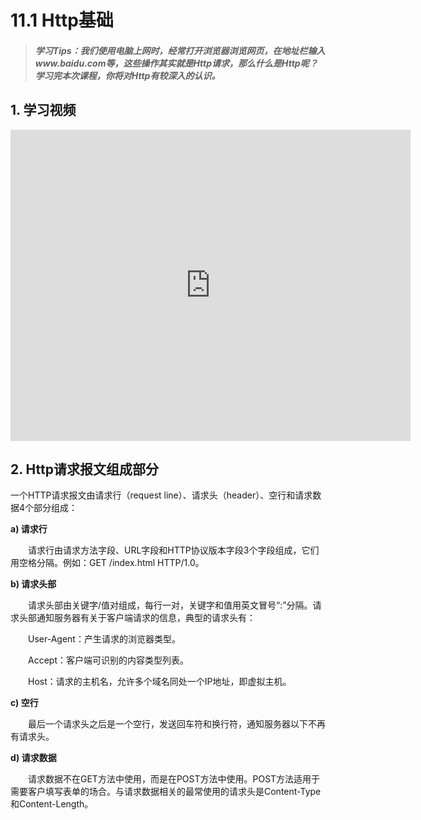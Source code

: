 # 11.1 Http基础

>##### 学习Tips：我们使用电脑上网时，经常打开浏览器浏览网页，在地址栏输入www.baidu.com等，这些操作其实就是Http请求，那么什么是Http呢？学习完本次课程，你将对Http有较深入的认识。

## 1. 学习视频

<iframe frameborder="0" width="640" height="498" src="https://v.qq.com/iframe/player.html?vid=z0180bhmznp&tiny=0&auto=0" allowfullscreen></iframe>

## 2. Http请求报文组成部分

一个HTTP请求报文由请求行（request line）、请求头（header）、空行和请求数据4个部分组成：

**a) 请求行**

　　请求行由请求方法字段、URL字段和HTTP协议版本字段3个字段组成，它们用空格分隔。例如：GET /index.html HTTP/1.0。

**b) 请求头部**

　　请求头部由关键字/值对组成，每行一对，关键字和值用英文冒号“:”分隔。请求头部通知服务器有关于客户端请求的信息，典型的请求头有：

　　User-Agent：产生请求的浏览器类型。

　　Accept：客户端可识别的内容类型列表。

　　Host：请求的主机名，允许多个域名同处一个IP地址，即虚拟主机。

**c) 空行**

　　最后一个请求头之后是一个空行，发送回车符和换行符，通知服务器以下不再有请求头。

**d) 请求数据**

　　请求数据不在GET方法中使用，而是在POST方法中使用。POST方法适用于需要客户填写表单的场合。与请求数据相关的最常使用的请求头是Content-Type和Content-Length。